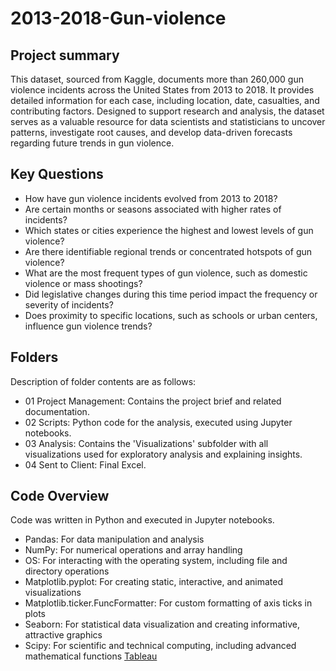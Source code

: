 # 2013-2018-Gun-violence
## Project summary
This dataset, sourced from Kaggle, documents more than 260,000 gun violence incidents across the United States from 2013 to 2018. It provides detailed information for each case, including location, date, casualties, and contributing factors. Designed to support research and analysis, the dataset serves as a valuable resource for data scientists and statisticians to uncover patterns, investigate root causes, and develop data-driven forecasts regarding future trends in gun violence.
## Key Questions
+  How have gun violence incidents evolved from 2013 to 2018?
+  Are certain months or seasons associated with higher rates of incidents?
+  Which states or cities experience the highest and lowest levels of gun violence?
+  Are there identifiable regional trends or concentrated hotspots of gun violence?
+  What are the most frequent types of gun violence, such as domestic violence or mass 
shootings?
+  Did legislative changes during this time period impact the frequency or severity of incidents?
+  Does proximity to specific locations, such as schools or urban centers, influence gun violence 
trends?
## Folders
Description of folder contents are as follows:
+ 01 Project Management: Contains the project brief and related documentation.
+ 02 Scripts: Python code for the analysis, executed using Jupyter notebooks.
+ 03 Analysis: Contains the 'Visualizations' subfolder with all visualizations used for exploratory analysis and explaining insights.
+ 04 Sent to Client: Final Excel.
## Code Overview
Code was written in Python and executed in Jupyter notebooks.
+ Pandas: For data manipulation and analysis
+ NumPy: For numerical operations and array handling
+ OS: For interacting with the operating system, including file and directory operations
+ Matplotlib.pyplot: For creating static, interactive, and animated visualizations
+ Matplotlib.ticker.FuncFormatter: For custom formatting of axis ticks in plots
+ Seaborn: For statistical data visualization and creating informative, attractive graphics
+ Scipy: For scientific and technical computing, including advanced mathematical functions
[Tableau](https://public.tableau.com/app/profile/valery.jong/viz/Book3_17380233590450/Story1?publish=yes)  

